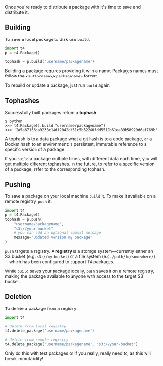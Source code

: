 Once you're ready to distribute a package with it's time to save and distribute it.

## Building
To save a local package to disk use `build`.

```python
import t4
p = t4.Package()

tophash = p.build("username/packagename")
```

Building a package requires providing it with a name. Packages names must follow the `<authorname>/<packagename>` format.

To rebuild or update a package, just run `build` again.

## Tophashes
Successfully built packages return a **tophash**.

```
$ python
>>> t4.Package().build("username/packagename")
<<< '2a5a67156ca9238c14d12042db51c5b52260fdd5511b61ea89b58929d6e1769b'
```

A tophash is to a data package what a git hash is to a code package, or a Docker hash to an environment: a persistent, immutable reference to a specific version of a package.

If you `build` a package multiple times, with different data each time, you will get multiple different tophashes. In the future, to refer to a specific version of a package, refer to the corresponding tophash.

## Pushing
To save a package on your local machine `build` it. To make it available on a remote registry, `push` it:

```python
import t4
p = t4.Package()
tophash = p.push(
    "username/packagename", 
    "s3://your-bucket",
    # you can add an optional commit message
    message="Updated version my package"
)
```

`push` targets a registry. A **registry** is a storage system&mdash;currently either an S3 bucket (e.g. `s3://my-bucket`) or a file system (e.g. `/path/to/somewhere/`)&mdash;which has been configured to support T4 packages.

While `build` saves your package locally, `push` saves it on a remote registry, making the package available to anyone with access to the target S3 bucket.

<!-- TODO: move this to another section once config is done
T4 can be configured with a default remote registry. You may omit the registry argument if you provide one:

```python
# set a default remote target
t4.config(default_remote_registry="s3://your-bucket")

# install from there implicitly
t4.Package().push("username/packagename")
```
-->

## Deletion

To delete a package from a registry:

```python
import t4

# delete from local registry
t4.delete_package("username/packagename")

# delete from remote registry
t4.delete_package("username/packagename", "s3://your-bucket")
```

Only do this with test packages or if you really, really need to, as this will break immutability!